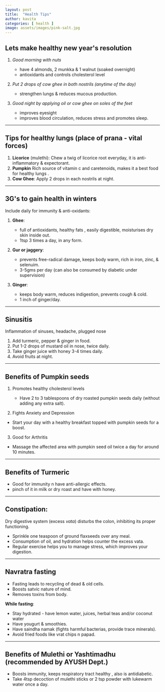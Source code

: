 ```yaml
---
layout: post
title:  "Health Tips"
author: kavita
categories: [ health ]
image: assets/images/pink-salt.jpg
---
```


## Lets make healthy new year's resolution

1. *Good morning with nuts*
    - have 4 almonds, 2 munkka & 1 walnut (soaked overnight) 
    - antioxidants and controls cholesterol level

2. *Put 2 drops of cow ghee in both nostrils (anytime of the day)*
    - strengthen lungs & reduces mucous production.

3. *Good night by applying oil or cow ghee on soles of the feet*
    - improves eyesight
    - improves blood circulation, reduces stress and promotes sleep.

---

## Tips for healthy lungs (place of prana - vital forces) 

1. **Licorice** (mulethi):  Chew a twig of licorice root everyday, it is anti-inflammatory & expectorant.
2. **Pumpkin** Rich source of vitamin c and caretenoids,  makes it a best food for healthy lungs .
3. **Cow Ghee**: Apply 2 drops in each nostrils at night.

---

## 3G's  to gain health in  winters

Include daily for immunity & anti-oxidants: 
1. **Ghee**: 
    - full of antioxidants, healthy fats , easily digestible,  moisturises dry skin inside out.
    - 1tsp 3 times a day, in any form.

2. **Gur or jaggery**: 
    - prevents free-radical damage, keeps body warm, rich in iron, zinc, & selenuim.
    - 3-5gms per day (can also be consumed by diabetic under supervision) 

3. **Ginger**: 
    - keeps body warm, reduces indigestion, prevents cough & cold.
    - 1 inch of ginger/day.

---

## Sinusitis 
Inflammation of sinuses, headache, plugged nose
1. Add turmeric, pepper & ginger in food.
2. Put 1-2 drops of mustard oil in nose, twice daily.
3. Take ginger juice with honey 3-4 times daily.  
4. Avoid fruits at night.

---

## Benefits of Pumpkin seeds
1. Promotes healthy cholesterol levels
   - Have 2 to 3 tablespoons of dry roasted pumpkin seeds daily (without adding any extra salt).

2. Fights Anxiety and Depression
  - Start your day with a healthy breakfast topped with pumpkin seeds for a boost.

3. Good for Arthritis
  - Massage the affected area with pumpkin seed oil twice a day for around 10 minutes.

---

## Benefits of Turmeric
- Good for immunity n have anti-allergic effects.
- pinch of it in milk or dry roast and have with honey.

---

## Constipation: 
Dry digestive system (excess _vata_) disturbs the colon, inhibiting its proper functioning.
- Sprinkle one teaspoon of ground flaxseeds over any meal.
- Consumption of oil, and hydration helps counter the excess vata.
- Regular exercise helps you to manage stress, which  improves your digestion.

---
## Navratra fasting
- Fasting leads to recycling of dead & old cells.
- Boosts satvic nature of mind.
- Removes toxins from body.

**While fasting**: 
- Stay hydrated - have lemon water, juices, herbal teas and/or coconut water
- Have yougurt & smoothies.
- Have saindha namak (fights harmful bacterias, provide trace minerals).
- Avoid fried foods like vrat chips n papad.

---

## Benefits of Mulethi or Yashtimadhu (recommended by AYUSH Dept.)
- Boosts immunity, keeps respiratory tract healthy , also is antidiabetic. 
- Take 4tsp decoction of mulethi sticks or 2 tsp powder with lukewarm water once a day.
